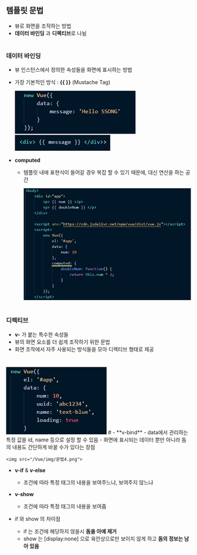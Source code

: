 ## 템플릿 문법
- 뷰로 화면을 조작하는 방법 
- **데이터 바인딩** 과 **디렉티브**로 나뉨 
#
### 데이터 바인딩 
- 뷰 인스턴스에서 정의한 속성들을 화면에 표시하는 방법 
- 가장 기본적인 방식 : **{{ }}** (Mustache Tag)      

   <img src="/Vue/img/문법2.png">     
   <img src="/Vue/img/문법1.png">         
  
- **computed**
  - 템플릿 내에 표현식이 들어갈 경우 복잡 할 수 있기 때문에, 대신 연산을 하는 공간   
  
    <img src="/Vue/img/문법3.png">   
    
#
### 디렉티브 
- **v-** 가 붙는 특수한 속성들
- 뷰의 화면 요소를 더 쉽게 조작하기 위한 문법 
- 화면 조작에서 자주 사용되는 방식들을 모아 디렉티브 형태로 제공
#
  <img src="/Vue/img/문법9.png">  
#   
- **v-bind**   
  - data에서 관리하는 특정 값을 id, name 등으로 설정 할 수 있음     
  - 화면에 표시되는 데이터 뿐만 아니라 돔의 내용도 간단하게 바꿀 수가 있다는 장점      
  
    <img src="/Vue/img/문법4.png">     

- **v-if** & **v-else**   
  - 조건에 따라 특정 태그의 내용을 보여주느냐, 보여주지 않느냐    

- **v-show**
  - 조건에 따라 특정 태그의 내용을 보여줌    
  
- if 와 show 의 차이점    
  - if 는 조건에 해당하지 않을시 **돔을 아예 제거**   
  - show 는 [display:none] 으로 육안상으로만 보이지 않게 하고 **돔의 정보는 남아 있음**    
